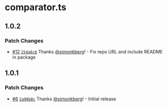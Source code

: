 # comparator.ts

## 1.0.2

### Patch Changes

- [#12](https://github.com/simonkberg/comparator.ts/pull/12) [`254a6cb`](https://github.com/simonkberg/comparator.ts/commit/254a6cbcf2fc09b1ef91221d4f944710c5d561d4) Thanks [@simonkberg](https://github.com/simonkberg)! - Fix repo URL and include README in package

## 1.0.1

### Patch Changes

- [#6](https://github.com/simonkberg/comparator.ts/pull/6) [`2a90b8c`](https://github.com/simonkberg/comparator.ts/commit/2a90b8c3fccd117f034b4fd990c079680530cacb) Thanks [@simonkberg](https://github.com/simonkberg)! - Initial release
